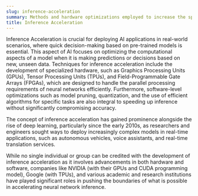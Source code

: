 ```yaml
---
slug: inference-acceleration
summary: Methods and hardware optimizations employed to increase the speed and efficiency of the inference process in machine learning models, particularly neural networks.
title: Inference Acceleration
---
```


Inference Acceleration is crucial for deploying AI applications in real-world scenarios, where quick decision-making based on pre-trained models is essential. This aspect of AI focuses on optimizing the computational aspects of a model when it is making predictions or decisions based on new, unseen data. Techniques for inference acceleration include the development of specialized hardware, such as Graphics Processing Units (GPUs), Tensor Processing Units (TPUs), and Field-Programmable Gate Arrays (FPGAs), which are designed to handle the parallel processing requirements of neural networks efficiently. Furthermore, software-level optimizations such as model pruning, quantization, and the use of efficient algorithms for specific tasks are also integral to speeding up inference without significantly compromising accuracy.

The concept of inference acceleration has gained prominence alongside the rise of deep learning, particularly since the early 2010s, as researchers and engineers sought ways to deploy increasingly complex models in real-time applications, such as autonomous vehicles, voice assistants, and real-time translation services.

While no single individual or group can be credited with the development of inference acceleration as it involves advancements in both hardware and software, companies like NVIDIA (with their GPUs and CUDA programming model), Google (with TPUs), and various academic and research institutions have played significant roles in pushing the boundaries of what is possible in accelerating neural network inference.
